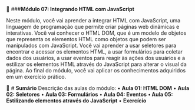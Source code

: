 📌 ###**Módulo 07: Integrando HTML com JavaScript**

Neste módulo, você vai aprender a integrar HTML com JavaScript, uma linguagem de programação que permite criar páginas web dinâmicas e interativas. Você vai conhecer o HTML DOM, que é um modelo de objetos que representa os elementos HTML como objetos que podem ser manipulados com JavaScript. Você vai aprender a usar seletores para encontrar e acessar os elementos HTML, a usar formulários para coletar dados dos usuários, a usar eventos para reagir às ações dos usuários e a estilizar os elementos HTML através do JavaScript para alterar o visual da página. Ao final do módulo, você vai aplicar os conhecimentos adquiridos em um exercício prático.

📎 # **Sumário**
Descrição das aulas do módulo:
•	**Aula 01: HTML DOM**
•	**Aula 02: Seletores**
•	**Aula 03: Formulários**
•	**Aula 04: Eventos**
**•	Aula 05: Estilizando elementos através do JavaScript**
•	**Exercício**

